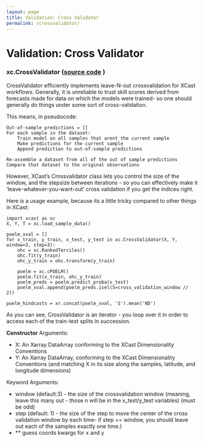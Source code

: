 ```yaml
---
layout: page
title: Validation: Cross Validator
permalink: /crossvalidator/
---
```


# Validation: Cross Validator
### xc.CrossValidator ([source code](https://github.com/kjhall01/xcast/blob/b1764eaa1bfaf17c85447f6571caf016a13b2915/src/validation/base_validation.py#L9) )

CrossValidator efficiently implements leave-N-out crossvalidation for XCast workflows. Generally, it is unreliable to trust skill scores derived from forecasts made for data on which the models were trained- so one should generally do things under some sort of cross-validation.

This means, in pseudocode: 

```
Out-of-sample predictions = []
For each sample in the dataset: 
	Train model on all samples that arent the current sample
	Make predictions for the current sample 
	Append prediction to out-of-sample predictions 

Re-assemble a dataset from all of the out of sample predictions
Compare that dataset to the original observations
```

However, XCast’s Crossvalidator class lets you control the size of the window, and the stepsize between iterations - so you can effectively make it ‘leave-whatever-you-want-out’ cross validation if you get the indices right. 

Here is a usage example, because its a little tricky compared to other things in XCast: 

```
import xcast as xc 
X, Y, T = xc.load_sample_data() 

poelm_xval = []
for x_train, y_train, x_test, y_test in xc.CrossValidator(X, Y, window=3, step=3):
    ohc = xc.RankedTerciles()
    ohc.fit(y_train)
    ohc_y_train = ohc.transform(y_train)
    
    poelm = xc.cPOELM()
    poelm.fit(x_train, ohc_y_train)
    poelm_preds = poelm.predict_proba(x_test)
    poelm_xval.append(poelm_preds.isel(S=cross_validation_window // 2))
    
poelm_hindcasts = xr.concat(poelm_xval, 'S').mean('ND')
```

As you can see, CrossValidator is an iterator - you loop over it in order to access each of the train-test splits in succession. 

**Constructor**
Arguments:
- X: An Xarray DataArray conforming to the XCast Dimensionality Conventions
- Y: An Xarray DataArray, conforming to the XCast Dimensionality Conventions (and matching X in its size along the samples, latitude, and longitude dimensions) 

Keyword Arguments: 
- window (default:3) - the size of the crossvalidation window (meaning, leave this many out - those n will be in the x_test/y_test variables)  (must be odd) 
- step (default: 1) - the size of the step to move the center of the cross validation window by each time- if step == window, you should leave out each of the samples exactly one time.)
- ** guess coords kwargs for x and y  

